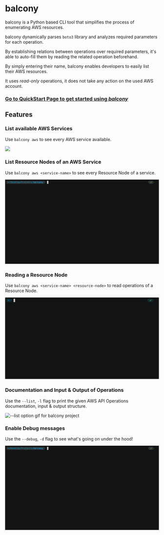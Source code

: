 # balcony






balcony is a Python based CLI tool that simplifies the process of enumerating AWS resources.

balcony dynamically parses `boto3` library and analyzes required parameters for each operation. 

By establishing relations between operations over required parameters, it's able to auto-fill them by reading the related operation beforehand.

By simply entering their name, balcony enables developers to easily list their AWS resources.

It uses _read-only_ operations, it does not take any action on the used AWS account.

### [**Go to QuickStart Page to get started using _balcony_**](quickstart.md)

## Features

### List available AWS Services 
Use `balcony aws` to see every AWS service available.

![](visuals/aws-services-list.gif)


### List Resource Nodes of an AWS Service 
Use `balcony aws <service-name>` to see every Resource Node of a service.

![](visuals/resource-node-list.gif)


### Reading a Resource Node 
Use `balcony aws <service-name> <resource-node>` to read operations of a Resource Node.

![](visuals/reading-a-resource-node.gif)


### Documentation and Input & Output of Operations
Use the `--list`, `-l` flag to print the given AWS API Operations documentation, input & output structure. 
 

![--list option gif for balcony project](visuals/list-option.gif)


### Enable Debug messages 
Use the `--debug`, `-d` flag to see what's going on under the hood!

![](visuals/debug-messages.gif)
